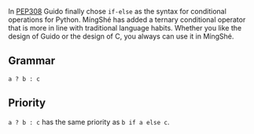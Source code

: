In [PEP308](https://www.python.org/dev/peps/pep-0308/) Guido finally chose `if-else` as the syntax for conditional operations for Python. MíngShé has added a ternary conditional operator that is more in line with traditional language habits. Whether you like the design of Guido or the design of C, you always can use it in MíngShé.

## Grammar

```
a ? b : c
```

## Priority

`a ? b : c` has the same priority as `b if a else c`.
